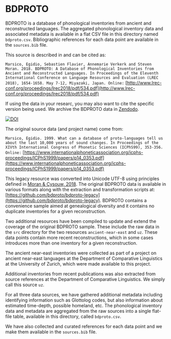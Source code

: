 BDPROTO
=======

BDPROTO is a database of phonological inventories from ancient and reconstructed languages. The aggregated phonological inventory data and associated metadata is available in a flat CSV file in this directory named `bdproto.csv`. Bibliographic references for each data point are available in the `sources.bib` file.

This source is described in and can be cited as:

```Marsico, Egidio, Sebastien Flavier, Annemarie Verkerk and Steven Moran. 2018. BDPROTO: A Database of Phonological Inventories from Ancient and Reconstructed Languages. In Proceedings of the Eleventh International Conference on Language Resources and Evaluation (LREC 2018), 1654-1658. May 7-12, Miyazaki, Japan. Online:``` [http://www.lrec-conf.org/proceedings/lrec2018/pdf/534.pdf](http://www.lrec-conf.org/proceedings/lrec2018/pdf/534.pdf)

If using the data in your researc, you may also want to cite the specific version being used. We archive the BDPROTO data in [Zendodo](https://doi.org/10.5281/zenodo.3521639).

[![DOI](https://zenodo.org/badge/DOI/10.5281/zenodo.3521639)](https://doi.org/10.5281/zenodo.3521639)

The original source data (and project name) come from:

```Marsico, Egidio. 1999. What can a database of proto-languages tell us about the last 10,000 years of sound changes. In Proceedings of the XIVth International Congress of Phonetic Sciences (ICPhS99), 353-356. Online:``` [https://www.internationalphoneticassociation.org/icphs-proceedings/ICPhS1999/papers/p14_0353.pdf](https://www.internationalphoneticassociation.org/icphs-proceedings/ICPhS1999/papers/p14_0353.pdf)

This legacy resource was converted into Unicode UTF-8 using principles defined in [Moran & Cysouw, 2018](https://github.com/unicode-cookbook/cookbook/blob/master/unicode-cookbook.pdf). The original BDPROTO data is available in various formats along with the extraction and transformation scripts at: [https://github.com/bdproto/bdproto-legacy](https://github.com/bdproto/bdproto-legacy). BDPROTO contains a convenience sample aimed at genealogical diversity and it contains no duplicate inventories for a given reconstruction.

Two additional resources have been compiled to update and extend the coverage of the original BDPROTO sample. These include the raw data in the `src` directory for the two resources `ancient-near-east` and `uz`. These data points contain more recent reconstructions, which in some cases introduces more than one inventory for a given reconstruction.

The ancient near-east inventories were collected as part of a project on ancient near-east languages at the Department of Comparative Linguistics at the University of Zurich, which were made available to this project. 

Additional inventories from recent publications was also extracted from source references at the Department of Comparative Linguistics. We simply call this source `uz`.

For all three data sources, we have gathered additional metadata including identifying information such as Glottolog codes, but also information about estimated time-depth, possible homeland, etc. The phonological inventory data and metadata are aggregated from the raw sources into a single flat-file table, available in this directory, called `bdproto.csv`.

We have also collected and curated references for each data point and we make them available in the `sources.bib` file. 
